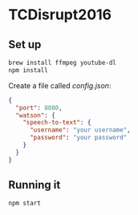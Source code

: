 # TCDisrupt2016

## Set up

```sh
brew install ffmpeg youtube-dl
npm install
```

Create a file called *config.json*:

```json
{
  "port": 8080,
  "watson": {
    "speech-to-text": {
      "username": "your username",
      "password": "your password"
    }
  }
}
```

## Running it

```sh
npm start
```
